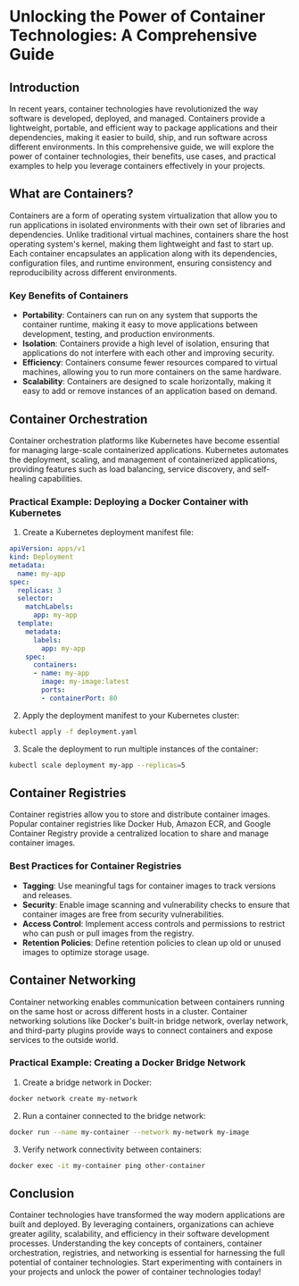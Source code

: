 # Unlocking the Power of Container Technologies: A Comprehensive Guide

## Introduction

In recent years, container technologies have revolutionized the way software is developed, deployed, and managed. Containers provide a lightweight, portable, and efficient way to package applications and their dependencies, making it easier to build, ship, and run software across different environments. In this comprehensive guide, we will explore the power of container technologies, their benefits, use cases, and practical examples to help you leverage containers effectively in your projects.

## What are Containers?

Containers are a form of operating system virtualization that allow you to run applications in isolated environments with their own set of libraries and dependencies. Unlike traditional virtual machines, containers share the host operating system's kernel, making them lightweight and fast to start up. Each container encapsulates an application along with its dependencies, configuration files, and runtime environment, ensuring consistency and reproducibility across different environments.

### Key Benefits of Containers

- **Portability**: Containers can run on any system that supports the container runtime, making it easy to move applications between development, testing, and production environments.
- **Isolation**: Containers provide a high level of isolation, ensuring that applications do not interfere with each other and improving security.
- **Efficiency**: Containers consume fewer resources compared to virtual machines, allowing you to run more containers on the same hardware.
- **Scalability**: Containers are designed to scale horizontally, making it easy to add or remove instances of an application based on demand.

## Container Orchestration

Container orchestration platforms like Kubernetes have become essential for managing large-scale containerized applications. Kubernetes automates the deployment, scaling, and management of containerized applications, providing features such as load balancing, service discovery, and self-healing capabilities.

### Practical Example: Deploying a Docker Container with Kubernetes

1. Create a Kubernetes deployment manifest file:

```yaml
apiVersion: apps/v1
kind: Deployment
metadata:
  name: my-app
spec:
  replicas: 3
  selector:
    matchLabels:
      app: my-app
  template:
    metadata:
      labels:
        app: my-app
    spec:
      containers:
      - name: my-app
        image: my-image:latest
        ports:
        - containerPort: 80
```

2. Apply the deployment manifest to your Kubernetes cluster:

```bash
kubectl apply -f deployment.yaml
```

3. Scale the deployment to run multiple instances of the container:

```bash
kubectl scale deployment my-app --replicas=5
```

## Container Registries

Container registries allow you to store and distribute container images. Popular container registries like Docker Hub, Amazon ECR, and Google Container Registry provide a centralized location to share and manage container images.

### Best Practices for Container Registries

- **Tagging**: Use meaningful tags for container images to track versions and releases.
- **Security**: Enable image scanning and vulnerability checks to ensure that container images are free from security vulnerabilities.
- **Access Control**: Implement access controls and permissions to restrict who can push or pull images from the registry.
- **Retention Policies**: Define retention policies to clean up old or unused images to optimize storage usage.

## Container Networking

Container networking enables communication between containers running on the same host or across different hosts in a cluster. Container networking solutions like Docker's built-in bridge network, overlay network, and third-party plugins provide ways to connect containers and expose services to the outside world.

### Practical Example: Creating a Docker Bridge Network

1. Create a bridge network in Docker:

```bash
docker network create my-network
```

2. Run a container connected to the bridge network:

```bash
docker run --name my-container --network my-network my-image
```

3. Verify network connectivity between containers:

```bash
docker exec -it my-container ping other-container
```

## Conclusion

Container technologies have transformed the way modern applications are built and deployed. By leveraging containers, organizations can achieve greater agility, scalability, and efficiency in their software development processes. Understanding the key concepts of containers, container orchestration, registries, and networking is essential for harnessing the full potential of container technologies. Start experimenting with containers in your projects and unlock the power of container technologies today!